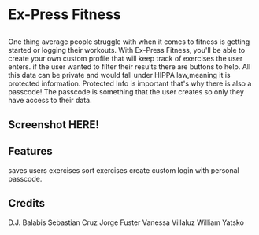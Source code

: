 # Ex-Press Fitness
##
One thing average people struggle with when it comes to fitness is getting started or logging their workouts. With Ex-Press Fitness, you'll be able to create your own custom profile that will keep track of exercises the user enters. if the user wanted to filter their results there are buttons to help. All this data can be private and would fall under HIPPA law,meaning it is protected information. Protected Info is important that's why there is also a passcode! The passcode is something that the user creates so only they have access to their data.

## Screenshot HERE!

## Features 
saves users exercises 
sort exercises 
create custom login with personal passcode.
## Credits 

D.J. Balabis
Sebastian Cruz 
Jorge Fuster
Vanessa Villaluz
William Yatsko
